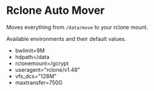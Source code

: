 # Rclone Auto Mover

Moves everything from `/data/move` to your rclone mount.


Available environments and their default values. 
- bwlimit=9M
- hdpath=/data
- rclonemount=/gcrypt
- useragent="rclone/v1.48"
- vfs_dcs="128M"
- maxtransfer=750G
